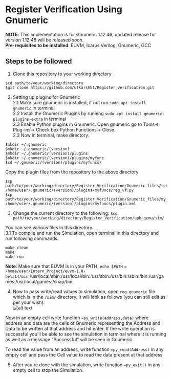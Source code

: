 # Register Verification Using Gnumeric
**NOTE**: This implementation is for Gnumeric 1.12.46, updated release for version 1.12.48 will be released soon.<br/>
**Pre-requisites to be installed**: EUVM, Icarus Verilog, Gnumeric, GCC
## Steps to be followed
1. Clone this repository to your working directory
```
$cd path/to/your/working/directory 
$git clone https://github.com/utkarshb1/Register_Verification.git
```
2. Setting up plugins for Gnumeric <br/>
2.1 Make sure gnumeric is installed, if not run `sudo apt install gnumeric` in terminal <br/>
2.2 Install the Gnumeric Plugins by running `sudo apt install gnumeric-plugins-extra` in terminal <br/>
2.3 Enable Python plugins in Gnumeric. Open gnumeric go to Tools-> Plug-ins-> Check box Python Functions-> Close. <br/> 
2.3 Now in terminal, make directory: <br/>
```
$mkdir ~/.gnumeric 
$mkdir ~/.gnumeric/(version) 
$mkdir ~/.gnumeric/(version)/plugins 
$mkdir ~/.gnumeric/(version)/plugins/myfunc 
$cd ~/.gnumeric/(version)/plugins/myfuncs/ 
```
Copy the plugin files from the repository to the above directory
```
$cp path/to/your/working/directory/Register_Verification/Gnumeric_files/reg_gnfunc.py /home/user/.gnumeric/(version)/plugins/myfuncs/reg_vf.py 
$cp path/to/your/working/directory/Register_Verification/Gnumeric_files/my_link.xml /home/user/.gnumeric/(version)/plugins/myfuncs/plugin.xml
```

3. Change the current directory to the following: `$cd path/to/your/working/directory/Register_Verification/apb_qemu/sim/` 

You can see various files in this directory.<br/>
3.1 To compile and run the Simulation, open terminal in this directory and run following commands:
```
make clean
make 
make run 
```

 **Note**: Make sure that EUVM is in your PATH, `echo $PATH` = `/home/user/Intern_Project/euvm-1.0-beta14/bin`:/usr/local/sbin:/usr/local/bin:/usr/sbin:/usr/bin:/sbin:/bin:/usr/games:/usr/local/games:/snap/bin
 
 4. Now to pass write/read values to simulation, open `reg.gnumeric` file which is in the `/sim/` directory. It will look as follows (you can still edit as per your wish): <br/>
 ![alt text](https://github.com/utkarshb1/Register_Verification/blob/master/reg.png?raw=true)
 
Now in an empty cell write function `=py_write(address,data)` where address and data are the cells of Gnumeric representing the Address and Data to be written at that address and hit enter. If the write operation is successful you'll be able to see the simulation in terminal where it is running as well as a message "Successful" will be seen in Gnumeric

To read the value from an address, write function `=py_read(Address)` in any empty cell and pass the Cell value to read the data present at that address

5. After you're done with the simulation, write function `=py_exit()` in any empty cell to stop the Simulation.
